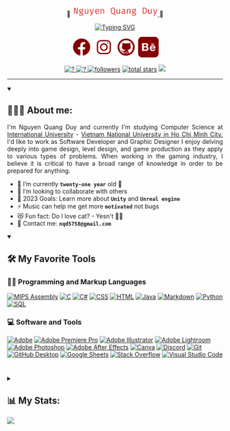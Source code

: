 <p align="center">
    🔺
  <a href="https://github.com/yudswin"> <img  width="200px" src="./img/name.png" alt="Nguyen Quang Duy" /> </a>
    🔺
</p>

<p align="center">
    <a href="https://git.io/typing-svg">
        <img src="https://readme-typing-svg.herokuapp.com?font=Fira+Code&size=21&pause=1000&color=de2c2c&center=true&vCenter=true&width=435&lines=What's+a+program+without+a+bug%3F;It+really+work+on+my+machine." alt="Typing SVG" />
    </a>
</p>



<p align="center">
    <a href="https://fb.com/yudswinn"><img width="48px" alt="Facebook" title="Facebook" src="./img/icons8-facebook.svg"/></a>
    <a href="https://instagram.com/yud.swin"><img width="48px" alt="Instagram" title="Instagram" src="./img/icons8-instagram (1).svg"/></a>
    <a href="https://github.com/yudswin"><img width="48px" alt="Github" title="Github" src="./img/icons8-github.svg"/></a>
    <a href="https://www.behance.net/nguynduy41"><img width="48px" alt="Behance" title="Behance" src="./img/icons8-behance (1).svg"/></a>
</p>

<p align="center">
    <a href="https://github.com/yudswin">
        <img height="32px" alt="?" title="NOT A BUG!!! 🪲" src="https://forthebadge.com/images/badges/not-a-bug-a-feature.svg" /> </a> 
    <a href="https://github.com/yudswin">
        <img height="32px" alt="?" title="Just my name, invert it 🤷🏻‍♂️!" src="https://custom-icon-badges.demolab.com/badge/-Yudswin-yellow?style=for-the-badge&logo=smiley&logoColor=white" /> </a> 
    <a href="https://github.com/yudswin?tab=followers">
        <img height="32px" alt="followers" title="Follow me on Github" src="https://custom-icon-badges.demolab.com/github/followers/yudswin?color=236ad3&labelColor=1155ba&style=for-the-badge&logo=person-add&label=Follow&logoColor=white"/></a>
    <a href="https://github.com/yudswin?tab=repositories&sort=stargazers">
        <img height="32px" alt="total stars" title="Total stars on GitHub" src="https://custom-icon-badges.demolab.com/github/stars/yudswin?color=55960c&style=for-the-badge&labelColor=488207&logo=star"/></a>
    <a href="https://github.com/yudswin">
        <img height="32px" src="https://custom-icon-badges.demolab.com/badge/-IUers-purple?style=for-the-badge&logo=home&logoColor=white" /> </a> 
</p>

---

<details open> 
<summary><h2>🏄🏻‍♂️ About me:</h2></summary>
<p align="justify">
I'm Nguyen Quang Duy and currently I'm studying Computer Science at <a href="https://hcmiu.edu.vn/" target="_blank">International University</a> - <a href="https://en.wikipedia.org/wiki/Vietnam_National_University,_Ho_Chi_Minh_City" target="_blank">Vietnam National University in Ho Chi Minh City.</a> 
I'd like to work as Software Developer and Graphic Designer
I enjoy delving deeply into game design, level design, and game production as they apply to various types of problems. When working in the gaming industry,
I believe it is critical to have a broad range of knowledge in order to be prepared for anything.
    </p>
</details>

- 🌱 I’m currently **`twenty-one year`** old 🤣
- 👯 I’m looking to collaborate with others
- 🥅 2023 Goals: Learn more about **`Unity`** and **`Unreal engine`**
- ⚡ Music can help me get more **`motivated`** not bugs 
- 😻 Fun fact: Do I love cat? - Yesn't 🤷🏻‍
- 🖤 Contact me: **`nqd5758@gmail.com`** 

<details open> 
  <summary><h2>🛠️ My Favorite Tools</h2></summary>
  <!-- Some badges are from https://github.com/Ileriayo/markdown-badges -->

  <h3>👨‍💻 Programming and Markup Languages</h3>
  
  <p>
      <a href="#"><img alt="MIPS Assembly" src="https://custom-icon-badges.demolab.com/badge/Assembly-525252.svg?logo=asm-hex&logoColor=white"></a>
      <a href="#"><img alt="C" src="https://custom-icon-badges.demolab.com/badge/C-03599C.svg?logo=c-in-hexagon&logoColor=white"></a>
      <a href="#"><img alt="C#" src="https://custom-icon-badges.demolab.com/badge/C%23-68217A.svg?logo=cs2&logoColor=white"></a>
      <a href="#"><img alt="CSS" src="https://img.shields.io/badge/CSS-1572B6.svg?logo=css3&logoColor=white"></a>
      <a href="#"><img alt="HTML" src="https://img.shields.io/badge/HTML-E34F26.svg?logo=html5&logoColor=white"></a>
      <a href="#"><img alt="Java" src="https://custom-icon-badges.demolab.com/badge/Java-007396.svg?logo=java&logoColor=white"></a>
      <a href="#"><img alt="Markdown" src="https://img.shields.io/badge/Markdown-000000.svg?logo=markdown&logoColor=white"></a>
      <a href="#"><img alt="Python" src="https://img.shields.io/badge/Python-14354C.svg?logo=python&logoColor=white"></a>
      <a href="#"><img alt="SQL" src="https://custom-icon-badges.demolab.com/badge/SQL-025E8C.svg?logo=database&logoColor=white"></a>
  </p>

  <h3>💻 Software and Tools</h3>

  <p>
      <a href="#"><img alt="Adobe" src="https://img.shields.io/badge/Adobe-FF0000.svg?logo=adobe&logoColor=white"></a>
      <a href="#"><img alt="Adobe Premiere Pro" src="https://img.shields.io/badge/Adobe%20Premiere%20Pro-9999FF.svg?style=flat&logo=Adobe%20Premiere%20Pro&logoColor=white"></a>
      <a href="#"><img alt="Adobe Illustrator" src="https://img.shields.io/badge/Adobe%20Illustrator-%23FF9A00.svg?style=flat&logo=adobeillustrator&logoColor=white"></a>
      <a href="#"><img alt="Adobe Lightroom" src="https://img.shields.io/badge/Adobe%20Lightroom-31A8FF.svg?style=flat&logo=Adobe%20Lightroom&logoColor=white"></a>
      <a href="#"><img alt="Adobe Photoshop" src="https://img.shields.io/badge/Adobe%20Photoshop-%2331A8FF.svg?style=flat&logo=Adobe%20Photoshop&logoColor=white"></a>
      <a href="#"><img alt="Adobe After Effects" src="https://img.shields.io/badge/Adobe%20After%20Effects-9999FF.svg?style=flat&logo=Adobe%20After%20Effects&logoColor=white"></a>
      <a href="#"><img alt="Canva" src="https://img.shields.io/badge/Canva-%2300C4CC.svg?style=flat&logo=Canva&logoColor=white"></a>
      <a href="#"><img alt="Discord" src="https://img.shields.io/badge/-Discord-5865F2.svg?logo=discord&logoColor=white"></a>
      <a href="#"><img alt="Git" src="https://img.shields.io/badge/Git-F05033.svg?logo=git&logoColor=white"></a>
      <a href="#"><img alt="GitHub Desktop" src="https://img.shields.io/badge/GitHub%20Desktop-8034A9.svg?logo=github&logoColor=white"></a>
      <a href="#"><img alt="Google Sheets" src="https://img.shields.io/badge/Sheets-34A853.svg?logo=google%20sheets&logoColor=white"></a>
      <a href="#"><img alt="Stack Overflow" src="https://img.shields.io/badge/-Stack%20Overflow-FE7A16?logo=stack-overflow&logoColor=white"></a>
      <a href="#"><img alt="Visual Studio Code" src="https://img.shields.io/badge/Visual%20Studio%20Code-0078d7.svg?logo=visual-studio-code&logoColor=white"></a>
  </p>
</details>

#
<details>
<summary><h2>📊 My Stats:</h2></summary>
     <h3>🔥 Streak Stats</h3>
<p>
    <a href="https://github.com/yudswin">
      <img title="🔥 My Streak" alt="Yud's streak" src="https://streak-stats.demolab.com/?user=yudswin&theme=monokai-metallian&hide_border=true"/>
    </a>
</p>
    <h3>💻 GitHub Profile Stat</h3>
<a href="https://github.com/anuraghazra/github-readme-stats"><img title="🔥 My Stats" alt="Yud's Github Stats" src="https://denvercoder1-github-readme-stats.vercel.app/api/?username=yudswin&show_icons=true&include_all_commits=true&count_private=true&theme=react&hide_border=true&bg_color=1F222E&title_color=F85D7F&icon_color=F8D866" height="192px"/></a>
  <a href="https://github.com/anuraghazra/github-readme-stats"><img title="🔥 My Top Languages" alt="Yud's Top Languages" src="https://denvercoder1-github-readme-stats.vercel.app/api/top-langs/?username=yudswin&langs_count=8&layout=compact&theme=react&hide_border=true&bg_color=1F222E&title_color=F85D7F&icon_color=F8D866&hide=Jupyter%20Notebook,Roff" height="192px"/></a>
<br/>

<b>Note:</b> Top languages is only a metric of the languages my public code consists of and doesn't reflect experience or skill level.
  <a href="https://github.com/ashutosh00710/github-readme-activity-graph"><img title="🔥 Graph" alt="Yud's Activity Graph" src="https://github-readme-activity-graph.cyclic.app/graph/?username=yudswin&bg_color=1F222E&color=F8D866&line=F85D7F&point=FFFFFF&hide_border=true" /></a>


</details>

<div align="left">
    <a href="https://github.com/yudswin">
  <img src="https://visitcount.itsvg.in/api?id=yudswin&label=Profile%20Views&color=11&icon=0&pretty=true" /></a>
    
</div>
